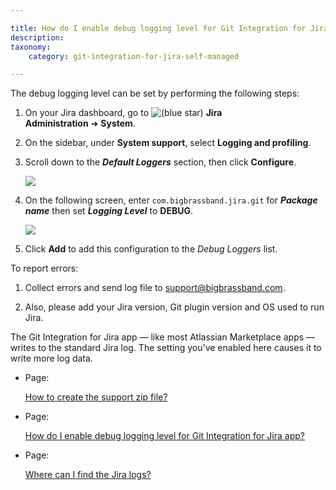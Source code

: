 ```yaml
---

title: How do I enable debug logging level for Git Integration for Jira app?
description:
taxonomy:
    category: git-integration-for-jira-self-managed

---
```

The debug logging level can be set by performing the following steps:

1.  On your Jira dashboard, go to ![(blue star)](/wiki/s/-1639011364/6452/8b4898d3c114827e64ec143b4fa79bb76a6cfa5b/_/images/icons/emoticons/star_blue.png) **Jira Administration** ➜ **System**.

2.  On the sidebar, under **System support**, select **Logging and profiling**.

3.  Scroll down to the _**Default Loggers**_ section, then click **Configure**.

    ![](https://bigbrassband.atlassian.net/wiki/download/thumbnails/2038792196/gitserver-jira-admin-system-default-loggers-dlg(c).png?version=1&modificationDate=1640073725401&cacheVersion=1&api=v2&width=544&height=173)
4.  On the following screen, enter `com.bigbrassband.jira.git` for _**Package name**_ then set _**Logging Level**_ to **DEBUG**.

    ![](https://bigbrassband.atlassian.net/wiki/download/thumbnails/2038792196/gitserver-jira-admin-system-def-logs-cfg-dlg(c).png?version=1&modificationDate=1640073845525&cacheVersion=1&api=v2&width=544&height=275)
5.  Click **Add** to add this configuration to the _Debug Loggers_ list.



To report errors:

1.  Collect errors and send log file to [support@bigbrassband.com](mailto:support@bigbrassband.com).

2.  Also, please add your Jira version, Git plugin version and OS used to run Jira.


The Git Integration for Jira app — like most Atlassian Marketplace apps — writes to the standard Jira log. The setting you've enabled here causes it to write more log data.

*   Page:

    [How to create the support zip file?](/wiki/spaces/GIJDC/pages/2039447557)

*   Page:

    [How do I enable debug logging level for Git Integration for Jira app?](/wiki/spaces/GIJDC/pages/2038792196)

*   Page:

    [Where can I find the Jira logs?](/wiki/spaces/GIJDC/pages/2039283717)